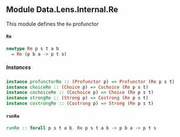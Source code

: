 ## Module Data.Lens.Internal.Re

This module defines the `Re` profunctor

#### `Re`

``` purescript
newtype Re p s t a b
  = Re (p b a -> p t s)
```

##### Instances
``` purescript
instance profunctorRe :: (Profunctor p) => Profunctor (Re p s t)
instance choiceRe :: (Choice p) => Cochoice (Re p s t)
instance cochoiceRe :: (Cochoice p) => Choice (Re p s t)
instance strongRe :: (Strong p) => Costrong (Re p s t)
instance costrongRe :: (Costrong p) => Strong (Re p s t)
```

#### `runRe`

``` purescript
runRe :: forall p s t a b. Re p s t a b -> p b a -> p t s
```


